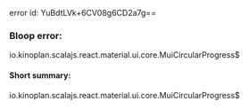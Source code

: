 error id: YuBdtLVk+6CV08g6CD2a7g==
### Bloop error:

io.kinoplan.scalajs.react.material.ui.core.MuiCircularProgress$
#### Short summary: 

io.kinoplan.scalajs.react.material.ui.core.MuiCircularProgress$